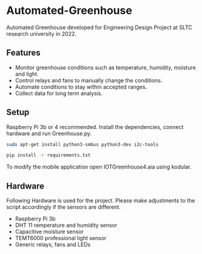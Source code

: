 # Automated-Greenhouse
Automated Greenhouse developed for Engineering Design Project at SLTC research university in 2022.

## Features

- Monitor greenhouse conditions such as temperature, humidity, moisture and light.
- Control relays and fans to manually change the conditions.
- Automate conditions to stay within accepted ranges.
- Collect data for long term analysis.

## Setup

Raspberry Pi 3b or 4 recommended. Install the dependencies, connect hardware and run Greenhouse.py.

```bash
sudo apt-get install python3-smbus python3-dev i2c-tools
```

```bash
pip install -r requirements.txt
```
To modify the mobile application open IOTGreenhouse4.aia using kodular.

## Hardware

Following Hardware is used for the project. Please make adjustments to the script accordingly if the sensors are different.

- Raspberry Pi 3b
- DHT 11 remperature and humidity sensor
- Capacitive moisture sensor
- TEMT6000 professional light sensor
- Generic relays, fans and LEDs
